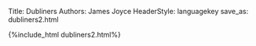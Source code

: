 Title: Dubliners
Authors: James Joyce
HeaderStyle: languagekey
save_as: dubliners2.html

{%include_html dubliners2.html%}

